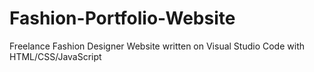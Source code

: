 # Fashion-Portfolio-Website
Freelance Fashion Designer Website written on Visual Studio Code with HTML/CSS/JavaScript
